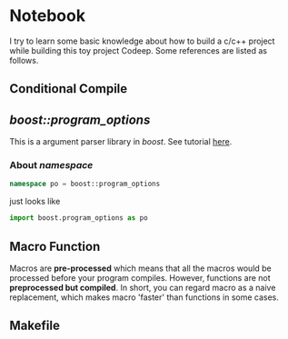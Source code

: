 # Notebook

I try to learn some basic knowledge about how to build a c/c++ project while building this toy project Codeep. Some references are listed as follows.

## Conditional Compile

## *boost::program_options*
This is a argument parser library in *boost*. See tutorial [here](https://www.boost.org/doc/libs/1_63_0/doc/html/program_options/tutorial.html). 
### About *namespace*
```C++
namespace po = boost::program_options
```
just looks like
```python
import boost.program_options as po
```

## Macro Function
Macros are **pre-processed** which means that all the macros would be processed before your program compiles. However, functions are not **preprocessed but compiled**. In short, you can regard macro as a naive replacement, which makes macro 'faster' than functions in some cases.


## Makefile

